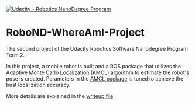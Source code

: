 [![Udacity - Robotics NanoDegree Program](https://s3-us-west-1.amazonaws.com/udacity-robotics/Extra+Images/RoboND_flag.png)](https://www.udacity.com/robotics)

# RoboND-WhereAmI-Project

The second project of the Udacity Robotics Software Nanodegree Program Term 2.

In this project, a mobile robot is built and a ROS package that utilizes the Adaptive Monte Carlo Localization (AMCL) algorithm to estimate the robot's pose is created. Parameters in the [AMCL package](http://wiki.ros.org/amcl) is tuned to achieve the best localization accuracy.

More details are explained in the [writeup file](https://github.com/shingo-uzuki/RoboND-WhereAmI-Project/blob/master/submission/RoboND-WhereAmI-writeup.pdf).
